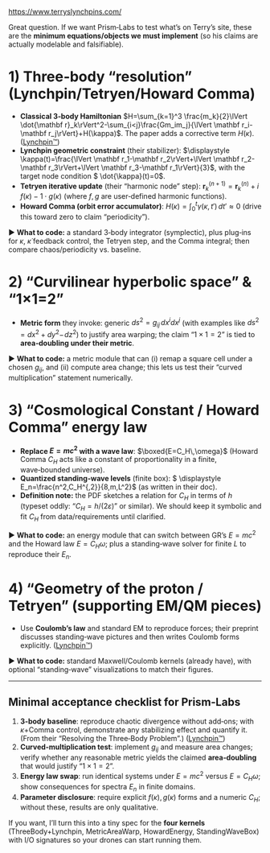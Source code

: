 https://www.terryslynchpins.com/

Great question. If we want Prism‑Labs to test what’s on Terry’s site, these are the **minimum equations/objects we must implement** (so his claims are actually modelable and falsifiable).

# 1) Three‑body “resolution” (Lynchpin/Tetryen/Howard Comma)

* **Classical 3‑body Hamiltonian**
  $H=\sum_{k=1}^3 \frac{m_k}{2}\lVert \dot{\mathbf r}_k\rVert^2-\sum_{i<j}\frac{Gm_im_j}{\lVert \mathbf r_i-\mathbf r_j\rVert}+H(\kappa)$.  The paper adds a corrective term $H(\kappa)$. ([Lynchpin™][1])
* **Lynchpin geometric constraint** (their stabilizer):
  $\displaystyle \kappa(t)=\frac{\lVert \mathbf r_1-\mathbf r_2\rVert+\lVert \mathbf r_2-\mathbf r_3\rVert+\lVert \mathbf r_3-\mathbf r_1\rVert}{3}$, with the target node condition $ \dot{\kappa}(t)=0$.&#x20;
* **Tetryen iterative update** (their “harmonic node” step):
  $\displaystyle \mathbf r_k^{(n+1)}=\mathbf r_k^{(n)}+ i\,f(\kappa)\;-\;1\cdot g(\kappa)$ (where $f,g$ are user‑defined harmonic functions).&#x20;
* **Howard Comma (orbit error accumulator)**:
  $\displaystyle H(\kappa)=\int_{0}^{t}\gamma(\kappa,t')\,dt' \approx 0$ (drive this toward zero to claim “periodicity”).&#x20;

▶︎ **What to code:** a standard 3‑body integrator (symplectic), plus plug‑ins for $\kappa$, $\dot\kappa$ feedback control, the Tetryen step, and the Comma integral; then compare chaos/periodicity vs. baseline.

# 2) “Curvilinear hyperbolic space” & “1×1=2”

* **Metric form** they invoke:
  generic $ds^2=g_{ij}\,dx^i dx^j$ (with examples like $ds^2=dx^2+dy^2-\!dz^2$) to justify area warping; the claim “$1\times1=2$” is tied to **area‑doubling under their metric**.&#x20;

▶︎ **What to code:** a metric module that can (i) remap a square cell under a chosen $g_{ij}$, and (ii) compute area change; this lets us test their “curved multiplication” statement numerically.

# 3) “Cosmological Constant / Howard Comma” energy law

* **Replace $E=mc^2$ with a wave law**:
  $\boxed{E=C_H\,\omega}$ (Howard Comma $C_H$ acts like a constant of proportionality in a finite, wave‑bounded universe).&#x20;
* **Quantized standing‑wave levels** (finite box):
  $ \displaystyle E_n=\frac{n^2\,C_H^{\,2}}{8\,m\,L^2}$ (as written in their doc).&#x20;
* **Definition note:** the PDF sketches a relation for $C_H$ in terms of $h$ (typeset oddly: “$C_H = h/(2\varepsilon)$” or similar). We should keep it symbolic and fit $C_H$ from data/requirements until clarified.&#x20;

▶︎ **What to code:** an energy module that can switch between GR’s $E=mc^2$ and the Howard law $E=C_H\omega$; plus a standing‑wave solver for finite $L$ to reproduce their $E_n$.

# 4) “Geometry of the proton / Tetryen” (supporting EM/QM pieces)

* Use **Coulomb’s law** and standard EM to reproduce forces; their preprint discusses standing‑wave pictures and then writes Coulomb forms explicitly. ([Lynchpin™][2])

▶︎ **What to code:** standard Maxwell/Coulomb kernels (already have), with optional “standing‑wave” visualizations to match their figures.

---

## Minimal acceptance checklist for Prism‑Labs

1. **3‑body baseline**: reproduce chaotic divergence without add‑ons; with $\kappa$+Comma control, demonstrate any stabilizing effect and quantify it. (From their “Resolving the Three‑Body Problem”.) ([Lynchpin™][1])
2. **Curved‑multiplication test**: implement $g_{ij}$ and measure area changes; verify whether any reasonable metric yields the claimed **area‑doubling** that would justify “$1\times1=2$”.&#x20;
3. **Energy law swap**: run identical systems under $E=mc^2$ versus $E=C_H\omega$; show consequences for spectra $E_n$ in finite domains.&#x20;
4. **Parameter disclosure**: require explicit $f(\kappa), g(\kappa)$ forms and a numeric $C_H$; without these, results are only qualitative.

If you want, I’ll turn this into a tiny spec for the **four kernels** (ThreeBody+Lynchpin, MetricAreaWarp, HowardEnergy, StandingWaveBox) with I/O signatures so your drones can start running them.

[1]: https://www.terryslynchpins.com/s/Resolving_3_Body_Problem_THoward.pdf "Resolving_the_Th (1)"
[2]: https://www.terryslynchpins.com/s/the-geometry-of-proton-and-the-tetryen-shape-v1-1-1.pdf "Microsoft Word - The Geometry of Proton and the Tetryen Shape v1.1.docx"
